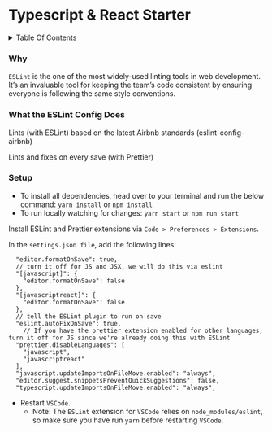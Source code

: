 # Typescript & React Starter

<details>
 <summary>Table Of Contents</summary>
 <hr>
  <p><a href='#why'>Why</a></p>
  <p><a href='#what-the-eslint-config-does'>What the config does</a></p>
  <p><a href='#setup'>Setup</a></p>
</details>

### Why

`ESLint` is the one of the most widely-used linting tools in web development. It’s an invaluable tool for keeping the team’s code consistent by ensuring everyone is following the same style conventions.

### What the ESLint Config Does

Lints (with ESLint) based on the latest Airbnb standards (eslint-config-airbnb)

Lints and fixes on every save (with Prettier)

### Setup

-   To install all dependencies, head over to your terminal and run the below command:
    `yarn install` or `npm install`
-   To run locally watching for changes:
    `yarn start` or `npm run start`

Install ESLint and Prettier extensions via `Code > Preferences > Extensions`. 

In the `settings.json file`, add the following lines:

```
  "editor.formatOnSave": true,
  // turn it off for JS and JSX, we will do this via eslint
  "[javascript]": {
    "editor.formatOnSave": false
  },
  "[javascriptreact]": {
    "editor.formatOnSave": false
  },
  // tell the ESLint plugin to run on save
  "eslint.autoFixOnSave": true,
    // If you have the prettier extension enabled for other languages, turn it off for JS since we're already doing this with ESLint 
  "prettier.disableLanguages": [
    "javascript",
    "javascriptreact"
  ],
  "javascript.updateImportsOnFileMove.enabled": "always",
  "editor.suggest.snippetsPreventQuickSuggestions": false,
  "typescript.updateImportsOnFileMove.enabled": "always",

```
- Restart `VSCode`.
  - Note: The `ESLint` extension for `VSCode` relies on `node_modules/eslint`, so make sure you have run `yarn` before restarting `VSCode`.